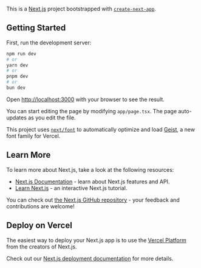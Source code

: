 This is a [Next.js](https://nextjs.org) project bootstrapped with [`create-next-app`](https://nextjs.org/docs/app/api-reference/cli/create-next-app).

## Getting Started

<!-- marine-report/
├── app/
│   ├── layout.tsx                 # Root layout (with ClerkProvider)
│   ├── page.tsx                   # Landing page with login options
│   ├── user/submit/page.tsx       # Report submission form
│   ├── admin/reports/page.tsx     # Admin dashboard
│   └── api/
│       ├── reports/route.ts       # POST + GET handler
│       └── upload-url/route.ts    # S3 signed URL API
├── lib/
│   ├── prisma.ts
│   └── s3.ts                      # AWS S3 SDK + signed URL helper
├── prisma/
│   └── schema.prisma
├── types/                         # TypeScript types
├── middleware.ts                  # Clerk middleware
├── .env -->


First, run the development server:

```bash
npm run dev
# or
yarn dev
# or
pnpm dev
# or
bun dev
```

Open [http://localhost:3000](http://localhost:3000) with your browser to see the result.

You can start editing the page by modifying `app/page.tsx`. The page auto-updates as you edit the file.

This project uses [`next/font`](https://nextjs.org/docs/app/building-your-application/optimizing/fonts) to automatically optimize and load [Geist](https://vercel.com/font), a new font family for Vercel.

## Learn More

To learn more about Next.js, take a look at the following resources:

- [Next.js Documentation](https://nextjs.org/docs) - learn about Next.js features and API.
- [Learn Next.js](https://nextjs.org/learn) - an interactive Next.js tutorial.

You can check out [the Next.js GitHub repository](https://github.com/vercel/next.js) - your feedback and contributions are welcome!

## Deploy on Vercel

The easiest way to deploy your Next.js app is to use the [Vercel Platform](https://vercel.com/new?utm_medium=default-template&filter=next.js&utm_source=create-next-app&utm_campaign=create-next-app-readme) from the creators of Next.js.

Check out our [Next.js deployment documentation](https://nextjs.org/docs/app/building-your-application/deploying) for more details.
